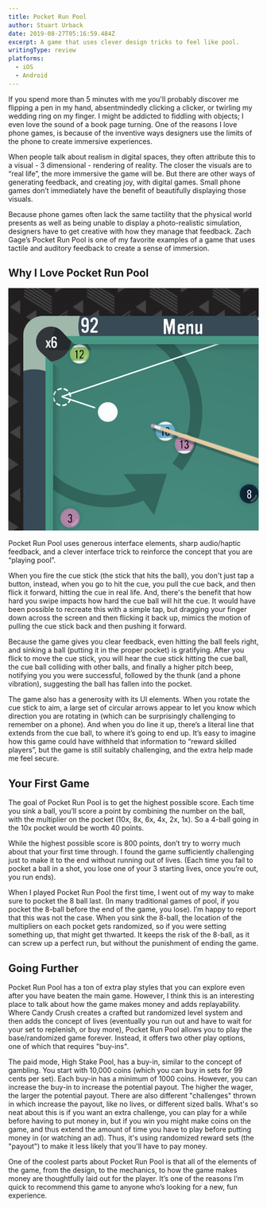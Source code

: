 ```yaml
---
title: Pocket Run Pool
author: Stuart Urback
date: 2019-08-27T05:16:59.484Z
excerpt: A game that uses clever design tricks to feel like pool.
writingType: review
platforms:
  - iOS
  - Android
---
```

If you spend more than 5 minutes with me you'll probably discover me flipping a pen in my hand, absentmindedly clicking a clicker, or twirling my wedding ring on my finger.  I might be addicted to fiddling with objects; I even love the sound of a book page turning.  One of the reasons I love phone games, is because of the inventive ways designers use the limits of the phone to create immersive experiences.

When people talk about realism in digital spaces, they often attribute this to a visual - 3 dimensional - rendering of reality.  The closer the visuals are to “real life”, the more immersive the game will be.  But there are other ways of generating feedback, and creating joy, with digital games.  Small phone games don’t immediately have the benefit of beautifully displaying those visuals.

Because phone games often lack the same tactility that the physical world presents as well as being unable to display a photo-realistic simulation, designers have to get creative with how they manage that feedback. Zach Gage’s Pocket Run Pool is one of my favorite examples of a game that uses tactile and auditory feedback to create a sense of immersion. 

## Why I Love Pocket Run Pool

![](/static/img/img_5121.webp)

Pocket Run Pool uses generous interface elements, sharp audio/haptic feedback, and a clever interface trick to reinforce the concept that you are “playing pool”.

When you fire the cue stick (the stick that hits the ball), you don't just tap a button, instead, when you go to hit the cue, you pull the cue back, and then flick it forward, hitting the cue in real life. And, there's the benefit that how hard you swipe impacts how hard the cue ball will hit the cue. It would have been possible to recreate this with a simple tap, but dragging your finger down across the screen and then flicking it back up, mimics the motion of pulling the cue stick back and then pushing it forward.

Because the game gives you clear feedback, even hitting the ball feels right, and sinking a ball (putting it in the proper pocket) is gratifying.  After you flick to move the cue stick, you will hear the cue stick hitting the cue ball, the cue ball colliding with other balls, and finally a higher pitch beep, notifying you you were successful, followed by the thunk (and a phone vibration), suggesting the ball has fallen into the pocket. 

The game also has a generosity with its UI elements. When you rotate the cue stick to aim, a large set of circular arrows appear to let you know which direction you are rotating in (which can be surprisingly challenging to remember on a phone).  And when you do line it up, there’s a literal line that extends from the cue ball, to where it’s going to end up.  It’s easy to imagine how this game could have withheld that information to “reward skilled players”, but the game is still suitably challenging, and the extra help made me feel secure.

## Your First Game

The goal of Pocket Run Pool is to get the highest possible score. Each time you sink a ball, you’ll score a point by combining the number on the ball, with the multiplier on the pocket (10x, 8x, 6x, 4x, 2x, 1x).  So a 4-ball going in the 10x pocket would be worth 40 points.

While the highest possible score is 800 points, don’t try to worry much about that your first time through.  I found the game sufficiently challenging just to make it to the end without running out of lives.  (Each time you fail to pocket a ball in a shot, you lose one of your 3 starting lives, once you’re out, you run ends).  

When I played Pocket Run Pool the first time, I went out of my way to make sure to pocket the 8 ball last.  (In many traditional games of pool, if you pocket the 8-ball before the end of the game, you lose).  I’m happy to report that this was not the case.  When you sink the 8-ball, the location of the multipliers on each pocket gets randomized, so if you were setting something up, that might get thwarted.  It keeps the risk of the 8-ball, as it can screw up a perfect run, but without the punishment of ending the game.

## Going Further

Pocket Run Pool has a ton of extra play styles that you can explore even after you have beaten the main game. However, I think this is an interesting place to talk about how the game makes money and adds replayability. Where Candy Crush creates a crafted but randomized level system and then adds the concept of lives (eventually you run out and have to wait for your set to replenish, or buy more), Pocket Run Pool allows you to play the base/randomized game forever. Instead, it offers two other play options, one of which that requires "buy-ins".

The paid mode, High Stake Pool, has a buy-in, similar to the concept of gambling. You start with 10,000 coins (which you can buy in sets for 99 cents per set). Each buy-in has a minimum of 1000 coins. However, you can increase the buy-in to increase the potential payout. The higher the wager, the larger the potential payout. There are also different "challenges" thrown in which increase the payout, like no lives, or different sized balls. What's so neat about this is if you want an extra challenge, you can play for a while before having to put money in, but if you win you might make coins on the game, and thus extend the amount of time you have to play before putting money in (or watching an ad). Thus, it's using randomized reward sets (the "payout") to make it less likely that you'll have to pay money.

One of the coolest parts about Pocket Run Pool is that all of the elements of the game, from the design, to the mechanics, to how the game makes money are thoughtfully laid out for the player.  It’s one of the reasons I’m quick to recommend this game to anyone who’s looking for a new, fun experience.
